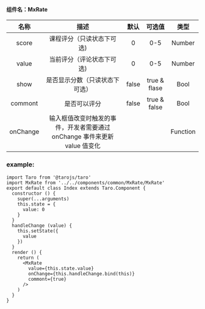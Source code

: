 #### 组件名：MxRate
**名称** | **描述** | **默认** |**可选值** | **类型** 
:--:|:--:|:--:|:--:|:--:
score|课程评分（只读状态下可选)|0|0-5|Number
value|当前评分（评论状态下可选)|0|0-5|Number
show|是否显示分数（只读状态下可选）| false | true & flase |Bool
commont|是否可以评分| false | true & false | Bool
onChange|输入框值改变时触发的事件，开发者需要通过 onChange 事件来更新 value 值变化|||Function

### example:
```
import Taro from '@tarojs/taro'
import MxRate from '../../components/common/MxRate/MxRate'
export default class Index extends Taro.Component {
  constructor () {
    super(...arguments)
    this.state = {
      value: 0
    }
  }
  handleChange (value) {
    this.setState({
      value
    })
  }
  render () {
    return (
      <MxRate
        value={this.state.value}
        onChange={this.handleChange.bind(this)}
        commont={true}
      />
    )
  }
}
```
